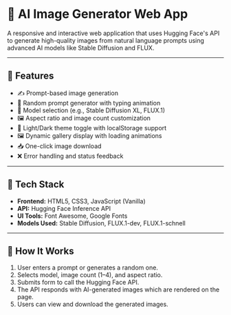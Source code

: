 # 🧠 AI Image Generator Web App

A responsive and interactive web application that uses Hugging Face's API to generate high-quality images from natural language prompts using advanced AI models like Stable Diffusion and FLUX.

---

## 🚀 Features

- ✍️ Prompt-based image generation
- 🎲 Random prompt generator with typing animation
- 🧠 Model selection (e.g., Stable Diffusion XL, FLUX.1)
- 🖼️ Aspect ratio and image count customization
- 🌙 Light/Dark theme toggle with localStorage support
- 🖼️ Dynamic gallery display with loading animations
- 📥 One-click image download
- ❌ Error handling and status feedback

---

## 🔧 Tech Stack

- **Frontend:** HTML5, CSS3, JavaScript (Vanilla)
- **API:** Hugging Face Inference API
- **UI Tools:** Font Awesome, Google Fonts
- **Models Used:** Stable Diffusion, FLUX.1-dev, FLUX.1-schnell

---

## 🧠 How It Works

1. User enters a prompt or generates a random one.
2. Selects model, image count (1–4), and aspect ratio.
3. Submits form to call the Hugging Face API.
4. The API responds with AI-generated images which are rendered on the page.
5. Users can view and download the generated images.
